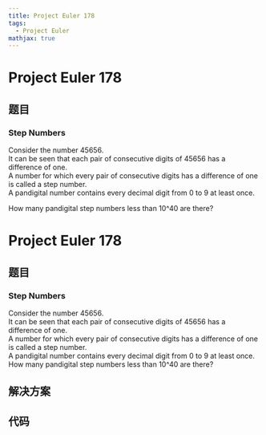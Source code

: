 ```yaml
---
title: Project Euler 178
tags:
  - Project Euler
mathjax: true
---
```

<escape><!-- more --></escape>
    
# Project Euler 178
## 题目
### Step Numbers

Consider the number 45656. <br />
It can be seen that each pair of consecutive digits of 45656 has a difference of one.<br />
A number for which every pair of consecutive digits has a difference of one is called a step number.<br />
A pandigital number  contains every decimal digit from 0 to 9 at least once.<br />

How many pandigital step numbers less than 10^40 are there?



# Project Euler 178
## 题目
### Step Numbers
Consider the number 45656.<br>It can be seen that each pair of consecutive digits of 45656 has a difference of one.<br>A number for which every pair of consecutive digits has a difference of one is called a step number.<br>A pandigital number  contains every decimal digit from 0 to 9 at least once.
How many pandigital step numbers less than 10^40 are there?


## 解决方案


## 代码



